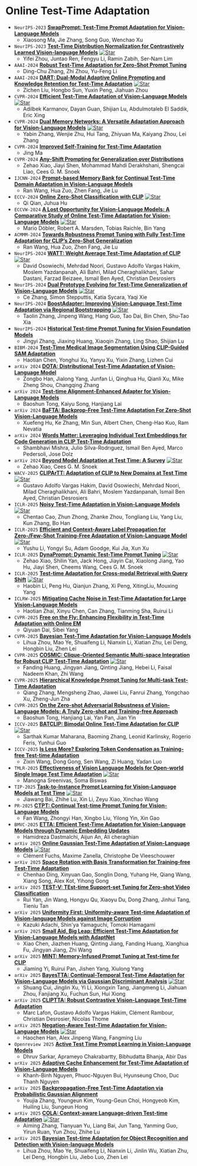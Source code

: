 # Online Test-Time Adaptation

* `NeurIPS-2023` **[SwapPrompt: Test-Time Prompt Adaptation for Vision-Language Models](https://openreview.net/pdf?id=EhdNQiOWgQ)**
    * Xiaosong Ma, Jie Zhang, Song Guo, Wenchao Xu
* `NeurIPS-2023` **[Test-Time Distribution Normalization for Contrastively Learned Vision-language Models](https://arxiv.org/pdf/2302.11084)** [![Star](https://img.shields.io/github/stars/fengyuli-dev/distribution-normalization.svg?style=social&label=Star)](https://github.com/fengyuli-dev/distribution-normalization)
    * Yifei Zhou, Juntao Ren, Fengyu Li, Ramin Zabih, Ser-Nam Lim
* `AAAI-2024` **[Robust Test-Time Adaptation for Zero-Shot Prompt Tuning](https://ojs.aaai.org/index.php/AAAI/article/view/29611/31034)**
    * Ding-Chu Zhang, Zhi Zhou, Yu-Feng Li
* `AAAI-2024` **[DART: Dual-Modal Adaptive Online Prompting and Knowledge Retention for Test-Time Adaptation](https://ojs.aaai.org/index.php/AAAI/article/view/29320/30490)** [![Star](https://img.shields.io/github/stars/zhoujiahuan1991/AAAI2024-DART.svg?style=social&label=Star)](https://github.com/zhoujiahuan1991/AAAI2024-DART)
    * Zichen Liu, Hongbo Sun, Yuxin Peng, Jiahuan Zhou
* `CVPR-2024` **[Efficient Test-Time Adaptation of Vision-Language Models](https://arxiv.org/pdf/2403.18293)** [![Star](https://img.shields.io/github/stars/kdiAAA/TDA.svg?style=social&label=Star)](https://github.com/kdiAAA/TDA)
    * Adilbek Karmanov, Dayan Guan, Shijian Lu, Abdulmotaleb El Saddik, Eric Xing
* `CVPR-2024` **[Dual Memory Networks: A Versatile Adaptation Approach for Vision-Language Models](https://arxiv.org/pdf/2403.17589)** [![Star](https://img.shields.io/github/stars/YBZh/DMN.svg?style=social&label=Star)](https://github.com/YBZh/DMN)
    * Yabin Zhang, Wenjie Zhu, Hui Tang, Zhiyuan Ma, Kaiyang Zhou, Lei Zhang
* `CVPR-2024` **[Improved Self-Training for Test-Time Adaptation](https://openaccess.thecvf.com/content/CVPR2024/papers/Ma_Improved_Self-Training_for_Test-Time_Adaptation_CVPR_2024_paper.pdf)**
    * Jing Ma
* `CVPR-2024` **[Any-Shift Prompting for Generalization over Distributions](https://arxiv.org/pdf/2402.10099)**
    * Zehao Xiao, Jiayi Shen, Mohammad Mahdi Derakhshani, Shengcai Liao, Cees G. M. Snoek
* `IJCNN-2024` **[Prompt-based Memory Bank for Continual Test-Time Domain Adaptation in Vision-Language Models](https://ieeexplore.ieee.org/document/10650069)**
    * Ran Wang, Hua Zuo, Zhen Fang, Jie Lu
* `ECCV-2024` **[Online Zero-Shot Classification with CLIP](https://arxiv.org/pdf/2408.13320)** [![Star](https://img.shields.io/github/stars/idstcv/OnZeta.svg?style=social&label=Star)](https://github.com/idstcv/OnZeta)
    * Qi Qian, Juhua Hu
* `ECCVW-2024` **[A Lost Opportunity for Vision-Language Models: A Comparative Study of Online Test-Time Adaptation for Vision-Language Models](https://arxiv.org/pdf/2405.14977)** [![Star](https://img.shields.io/github/stars/mariodoebler/test-time-adaptation.svg?style=social&label=Star)](https://github.com/mariodoebler/test-time-adaptation)
    * Mario Döbler, Robert A. Marsden, Tobias Raichle, Bin Yang
* `ACMMM-2024` **[Towards Robustness Prompt Tuning with Fully Test-Time Adaptation for CLIP’s Zero-Shot Generalization](https://dl.acm.org/doi/pdf/10.1145/3664647.3681213)**
    * Ran Wang, Hua Zuo, Zhen Fang, Jie Lu
* `NeurIPS-2024` **[WATT: Weight Average Test-Time Adaptation of CLIP](https://arxiv.org/pdf/2406.13875)** [![Star](https://img.shields.io/github/stars/Mehrdad-Noori/WATT.svg?style=social&label=Star)](https://github.com/Mehrdad-Noori/WATT)
    * David Osowiechi, Mehrdad Noori, Gustavo Adolfo Vargas Hakim, Moslem Yazdanpanah, Ali Bahri, Milad Cheraghalikhani, Sahar Dastani, Farzad Beizaee, Ismail Ben Ayed, Christian Desrosiers
* `NeurIPS-2024` **[Dual Prototype Evolving for Test-Time Generalization of Vision-Language Models](https://arxiv.org/pdf/2410.12790)** [![Star](https://img.shields.io/github/stars/zhangce01/DPE-CLIP.svg?style=social&label=Star)](https://github.com/zhangce01/DPE-CLIP)
    * Ce Zhang, Simon Stepputtis, Katia Sycara, Yaqi Xie
* `NeurIPS-2024` **[BoostAdapter: Improving Vision-Language Test-Time Adaptation via Regional Bootstrapping](https://arxiv.org/pdf/2410.15430)** [![Star](https://img.shields.io/github/stars/taolinzhang/BoostAdapter.svg?style=social&label=Star)](https://github.com/taolinzhang/BoostAdapter)
    * Taolin Zhang, Jinpeng Wang, Hang Guo, Tao Dai, Bin Chen, Shu-Tao Xia
* `NeurIPS-2024` **[Historical Test-time Prompt Tuning for Vision Foundation Models](https://arxiv.org/pdf/2410.20346)**
    * Jingyi Zhang, Jiaxing Huang, Xiaoqin Zhang, Ling Shao, Shijian Lu
* `BIBM-2024` **[Test-Time Medical Image Segmentation Using CLIP-Guided SAM Adaptation](https://ieeexplore.ieee.org/document/10822570)**
    * Haotian Chen, Yonghui Xu, Yanyu Xu, Yixin Zhang, Lizhen Cui
* `arXiv 2024` **[DOTA: Distributional Test-Time Adaptation of Vision-Language Model](https://arxiv.org/pdf/2409.19375)**
    * Zongbo Han, Jialong Yang, Junfan Li, Qinghua Hu, Qianli Xu, Mike Zheng Shou, Changqing Zhang
* `arXiv 2024` **[Test-time Alignment-Enhanced Adapter for Vision-Language Models](https://arxiv.org/pdf/2411.15735)**
    * Baoshun Tong, Kaiyu Song, Hanjiang Lai
* `arXiv 2024` **[BaFTA: Backprop-Free Test-Time Adaptation For Zero-Shot Vision-Language Models](https://arxiv.org/pdf/2406.11309)**
    * Xuefeng Hu, Ke Zhang, Min Sun, Albert Chen, Cheng-Hao Kuo, Ram Nevatia
* `arXiv 2024` **[Words Matter: Leveraging Individual Text Embeddings for Code Generation in CLIP Test-Time Adaptation](https://arxiv.org/pdf/2411.17002)**
    * Shambhavi Mishra, Julio Silva-Rodrıguez, Ismail Ben Ayed, Marco Pedersoli, Jose Dolz
* `arXiv 2024` **[Beyond Model Adaptation at Test Time: A Survey](https://arxiv.org/pdf/2411.03687)** [![Star](https://img.shields.io/github/stars/zzzx1224/Beyond-model-adaptation-at-test-time-Papers.svg?style=social&label=Star)](https://github.com/zzzx1224/Beyond-model-adaptation-at-test-time-Papers)
    * Zehao Xiao, Cees G. M. Snoek
* `WACV-2025` **[CLIPArTT: Adaptation of CLIP to New Domains at Test Time](https://arxiv.org/pdf/2405.00754)** [![Star](https://img.shields.io/github/stars/dosowiechi/CLIPArTT.svg?style=social&label=Star)](https://github.com/dosowiechi/CLIPArTT)
    * Gustavo Adolfo Vargas Hakim, David Osowiechi, Mehrdad Noori, Milad Cheraghalikhani, Ali Bahri, Moslem Yazdanpanah, Ismail Ben Ayed, Christian Desrosiers
* `ICLR-2025` **[Noisy Test-Time Adaptation in Vision-Language Models](https://openreview.net/pdf?id=iylpeTI0Ql)** [![Star](https://img.shields.io/github/stars/tmlr-group/ZS-NTTA.svg?style=social&label=Star)](https://github.com/tmlr-group/ZS-NTTA)
    * Chentao Cao, Zhun Zhong, Zhanke Zhou, Tongliang Liu, Yang Liu, Kun Zhang, Bo Han
* `ICLR-2025` **[Efficient and Context-Aware Label Propagation for Zero-/Few-Shot Training-Free Adaptation of Vision-Language Model](https://openreview.net/pdf?id=D10yarGQNk)** [![Star](https://img.shields.io/github/stars/Yushu-Li/ECALP.svg?style=social&label=Star)](https://github.com/Yushu-Li/ECALP)
    * Yushu Li, Yongyi Su, Adam Goodge, Kui Jia, Xun Xu
* `ICLR-2025` **[DynaPrompt: Dynamic Test-Time Prompt Tuning](https://openreview.net/pdf?id=EFZEdHB3Mp)** [![Star](https://img.shields.io/github/stars/zzzx1224/DynaPrompt.svg?style=social&label=Star)](https://github.com/zzzx1224/DynaPrompt)
    * Zehao Xiao, Shilin Yan, Jack Hong, Jiayin Cai, Xiaolong Jiang, Yao Hu, Jiayi Shen, Cheems Wang, Cees G. M. Snoek
* `ICLR-2025` **[Test-time Adaptation for Cross-modal Retrieval with Query Shift](https://openreview.net/pdf?id=BmG88rONaU)** [![Star](https://img.shields.io/github/stars/XLearning-SCU/2025-ICLR-TCR.svg?style=social&label=Star)](https://github.com/XLearning-SCU/2025-ICLR-TCR)
    * Haobin Li, Peng Hu, Qianjun Zhang, Xi Peng, XitingLiu, Mouxing Yang
* `ICLRW-2025` **[Mitigating Cache Noise in Test-Time Adaptation for Large Vision-Language Models](https://arxiv.org/pdf/2503.18334)**
    * Haotian Zhai, Xinyu Chen, Can Zhang, Tianming Sha, Ruirui Li
* `CVPR-2025` **[Free on the Fly: Enhancing Flexibility in Test-Time Adaptation with Online EM](https://arxiv.org/pdf/2507.06973)**
    * Qiyuan Dai, Sibei Yang
* `CVPR-2025` **[Bayesian Test-Time Adaptation for Vision-Language Models](https://arxiv.org/pdf/2503.09248)**
    * Lihua Zhou, Mao Ye, Shuaifeng Li, Nianxin Li, Xiatian Zhu, Lei Deng, Hongbin Liu, Zhen Lei
* `CVPR-2025` **[COSMIC: Clique-Oriented Semantic Multi-space Integration for Robust CLIP Test-Time Adaptation](https://arxiv.org/pdf/2503.23388)** [![Star](https://img.shields.io/github/stars/hf618/COSMIC.svg?style=social&label=Star)](https://github.com/hf618/COSMIC)
    * Fanding Huang, Jingyan Jiang, Qinting Jiang, Hebei Li, Faisal Nadeem Khan, Zhi Wang
* `CVPR-2025` **[Hierarchical Knowledge Prompt Tuning for Multi-task Test-Time Adaptation](https://openaccess.thecvf.com/content/CVPR2025/papers/Zhang_Hierarchical_Knowledge_Prompt_Tuning_for_Multi-task_Test-Time_Adaptation_CVPR_2025_paper.pdf)**
    * Qiang Zhang, Mengsheng Zhao, Jiawei Liu, Fanrui Zhang, Yongchao Xu, Zheng-Jun Zha
* `CVPR-2025` **[On the Zero-shot Adversarial Robustness of Vision-Language Models: A Truly Zero-shot and Training-free Approach](https://openaccess.thecvf.com/content/CVPR2025/papers/Tong_On_the_Zero-shot_Adversarial_Robustness_of_Vision-Language_Models_A_Truly_CVPR_2025_paper.pdf)**
    * Baoshun Tong, Hanjiang Lai, Yan Pan, Jian Yin
* `ICCV-2025` **[BATCLIP: Bimodal Online Test-Time Adaptation for CLIP](https://arxiv.org/pdf/2412.02837)** [![Star](https://img.shields.io/github/stars/sarthaxxxxx/BATCLIP.svg?style=social&label=Star)](https://github.com/sarthaxxxxx/BATCLIP)
    * Sarthak Kumar Maharana, Baoming Zhang, Leonid Karlinsky, Rogerio Feris, Yunhui Guo
* `ICCV-2025` **[Is Less More? Exploring Token Condensation as Training-free Test-time Adaptation](https://arxiv.org/pdf/2410.14729)**
    * Zixin Wang, Dong Gong, Sen Wang, Zi Huang, Yadan Luo
* `TMLR-2025` **[Effectiveness of Vision Language Models for Open-world Single Image Test Time Adaptation](https://arxiv.org/pdf/2406.00481)** [![Star](https://img.shields.io/github/stars/manogna-s/ROSITA.svg?style=social&label=Star)](https://github.com/manogna-s/ROSITA)
    * Manogna Sreenivas, Soma Biswas
* `TIP-2025` **[Task-to-Instance Prompt Learning for Vision-Language Models at Test Time](https://ieeexplore.ieee.org/document/10925517)** [![Star](https://img.shields.io/github/stars/zhiheLu/TIPPLE.svg?style=social&label=Star)](https://github.com/zhiheLu/TIPPLE)
    * Jiawang Bai, Zhihe Lu, Xin Li, Zeyu Xiao, Xinchao Wang
* `PR-2025` **[CTPT: Continual Test-time Prompt Tuning for Vision-Language Models](https://www.sciencedirect.com/science/article/pii/S0031320324010513)**
    * Fan Wang, Zhongyi Han, Xingbo Liu, Yilong Yin, Xin Gao
* `BMVC-2025` **[ETTA: Efficient Test-Time Adaptation for Vision-Language Models through Dynamic Embedding Updates](https://arxiv.org/abs/2508.05898)**
    * Hamidreza Dastmalchi, Aijun An, Ali cheraghian
* `arXiv 2025` **[Online Gaussian Test-Time Adaptation of Vision-Language Models](https://arxiv.org/pdf/2501.04352)** [![Star](https://img.shields.io/github/stars/cfuchs2023/OGA.svg?style=social&label=Star)](https://github.com/cfuchs2023/OGA)
    * Clément Fuchs, Maxime Zanella, Christophe De Vleeschouwer
* `arXiv 2025` **[Space Rotation with Basis Transformation for Training-free Test-Time Adaptation](https://arxiv.org/pdf/2502.19946)**
    * Chenhao Ding, Xinyuan Gao, Songlin Dong, Yuhang He, Qiang Wang, Xiang Song, Alex Kot, Yihong Gong
* `arXiv 2025` **[TEST-V: TEst-time Support-set Tuning for Zero-shot Video Classification](https://arxiv.org/pdf/2502.00426)**
    * Rui Yan, Jin Wang, Hongyu Qu, Xiaoyu Du, Dong Zhang, Jinhui Tang, Tieniu Tan
* `arXiv 2025` **[Uniformity First: Uniformity-aware Test-time Adaptation of Vision-language Models against Image Corruption](https://arxiv.org/pdf/2505.12912)**
    * Kazuki Adachi, Shin'ya Yamaguchi, Tomoki Hamagami
* `arXiv 2025` **[Small Aid, Big Leap: Efficient Test-Time Adaptation for Vision-Language Models with AdaptNet](https://arxiv.org/pdf/2506.02671)**
    * Xiao Chen, Jiazhen Huang, Qinting Jiang, Fanding Huang, Xianghua Fu, Jingyan Jiang, Zhi Wang
* `arXiv 2025` **[MINT: Memory-Infused Prompt Tuning at Test-time for CLIP](https://arxiv.org/pdf/2506.03190)**
    * Jiaming Yi, Ruirui Pan, Jishen Yang, Xiulong Yang
* `arXiv 2025` **[BayesTTA: Continual-Temporal Test-Time Adaptation for Vision-Language Models via Gaussian Discriminant Analysis](https://arxiv.org/pdf/2507.08607)** [![Star](https://img.shields.io/github/stars/cuishuang99/BayesTTA.svg?style=social&label=Star)](https://github.com/cuishuang99/BayesTTA)
    * Shuang Cui, Jinglin Xu, Yi Li, Xiongxin Tang, Jiangmeng Li, Jiahuan Zhou, Fanjiang Xu, Fuchun Sun, Hui Xiong
* `arXiv 2025` **[CLIPTTA: Robust Contrastive Vision-Language Test-Time Adaptation](https://arxiv.org/pdf/2507.14312)**
    * Marc Lafon, Gustavo Adolfo Vargas Hakim, Clément Rambour, Christian Desrosier, Nicolas Thome
* `arXiv 2025` **[Negation-Aware Test-Time Adaptation for Vision-Language Models](https://arxiv.org/pdf/2507.19064)** [![Star](https://img.shields.io/github/stars/hhc1997/NEAT.svg?style=social&label=Star)](https://github.com/hhc1997/NEAT)
    * Haochen Han, Alex Jinpeng Wang, Fangming Liu
* `Openreview 2025` **[Active Test Time Prompt Learning in Vision-Language Models](https://openreview.net/pdf?id=pdzHpQbGrn)**
    * Dhruv Sarkar, Aprameyo Chakrabartty, Bibhudatta Bhanja, Abir Das
* `arXiv 2025` **[Adaptive Cache Enhancement for Test-Time Adaptation of Vision-Language Models](https://arxiv.org/pdf/2508.07570)** 
    * Khanh-Binh Nguyen, Phuoc-Nguyen Bui, Hyunseung Choo, Duc Thanh Nguyen
* `arXiv 2025` **[Backpropagation-Free Test-Time Adaptation via Probabilistic Gaussian Alignment](https://arxiv.org/pdf/2508.15568)** 
    * Youjia Zhang, Youngeun Kim, Young-Geun Choi, Hongyeob Kim, Huiling Liu, Sungeun Hong
* `arXiv 2025` **[COLA: Context-aware Language-driven Test-time Adaptation](https://arxiv.org/pdf/2509.17598)** [![Star](https://img.shields.io/github/stars/NUDT-Bai-Group/COLA-TTA.svg?style=social&label=Star)](https://github.com/NUDT-Bai-Group/COLA-TTA)
    * Aiming Zhang, Tianyuan Yu, Liang Bai, Jun Tang, Yanming Guo, Yirun Ruan, Yun Zhou, Zhihe Lu
* `arXiv 2025` **[Bayesian Test-time Adaptation for Object Recognition and Detection with Vision-language Models](https://arxiv.org/pdf/2510.02750)** 
    * Lihua Zhou, Mao Ye, Shuaifeng Li, Nianxin Li, Jinlin Wu, Xiatian Zhu, Lei Deng, Hongbin Liu, Jiebo Luo, Zhen Lei
